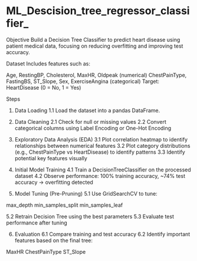 # ML_Descision_tree_regressor_classifier_
Objective
Build a Decision Tree Classifier to predict heart disease using patient medical data, focusing on reducing overfitting and improving test accuracy.

Dataset
Includes features such as:

Age, RestingBP, Cholesterol, MaxHR, Oldpeak (numerical)
ChestPainType, FastingBS, ST_Slope, Sex, ExerciseAngina (categorical)
Target: HeartDisease (0 = No, 1 = Yes)

Steps
1. Data Loading
1.1 Load the dataset into a pandas DataFrame.

2. Data Cleaning
2.1 Check for null or missing values
2.2 Convert categorical columns using Label Encoding or One-Hot Encoding

3. Exploratory Data Analysis (EDA)
3.1 Plot correlation heatmap to identify relationships between numerical features
3.2 Plot category distributions (e.g., ChestPainType vs HeartDisease) to identify patterns
3.3 Identify potential key features visually

4. Initial Model Training
4.1 Train a DecisionTreeClassifier on the processed dataset
4.2 Observe performance: 100% training accuracy, ~74% test accuracy → overfitting detected

5. Model Tuning (Pre-Pruning)
5.1 Use GridSearchCV to tune:

max_depth
min_samples_split
min_samples_leaf

5.2 Retrain Decision Tree using the best parameters
5.3 Evaluate test performance after tuning

6. Evaluation
6.1 Compare training and test accuracy
6.2 Identify important features based on the final tree:

MaxHR
ChestPainType
ST_Slope


